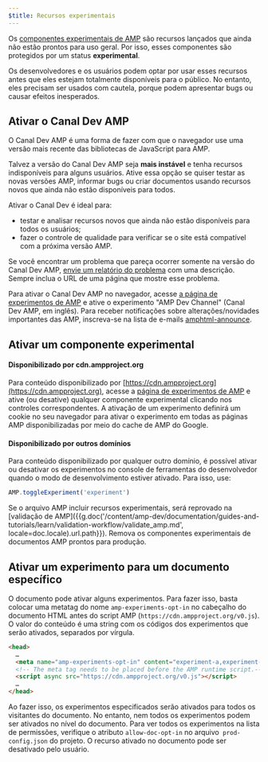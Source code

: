 ```yaml
---
$title: Recursos experimentais
---
```


Os [componentes experimentais de AMP](https://github.com/ampproject/amphtml/tree/master/tools/experiments)
são recursos lançados que ainda não estão prontos para uso geral. Por isso, esses componentes são protegidos por um status **experimental**.

Os desenvolvedores e os usuários podem optar por usar esses recursos antes que eles estejam totalmente disponíveis para o público.
No entanto, eles precisam ser usados com cautela, porque podem apresentar bugs ou causar efeitos inesperados.

## Ativar o Canal Dev AMP

O Canal Dev AMP é uma forma de fazer com que o navegador use uma versão mais recente das bibliotecas de JavaScript para AMP.

Talvez a versão do Canal Dev AMP seja **mais instável** e tenha recursos indisponíveis para alguns usuários. Ative essa opção se quiser testar as novas versões AMP, informar bugs ou criar documentos usando recursos novos que ainda não estão disponíveis para todos.

Ativar o Canal Dev é ideal para:

- testar e analisar recursos novos que ainda não estão disponíveis para todos os usuários;
- fazer o controle de qualidade para verificar se o site está compatível com a próxima versão AMP.

Se você encontrar um problema que pareça ocorrer somente na versão do Canal Dev AMP, [envie um relatório do problema](https://github.com/ampproject/amphtml/issues/new) com uma descrição. Sempre inclua o URL de uma página que mostre esse problema.

Para ativar o Canal Dev AMP no navegador, acesse [a página de experimentos de AMP](https://cdn.ampproject.org/experiments.html) e ative o experimento "AMP Dev Channel" (Canal Dev AMP, em inglês). Para receber notificações sobre alterações/novidades importantes das AMP, inscreva-se na lista de e-mails [amphtml-announce](https://groups.google.com/forum/#!forum/amphtml-announce).

## Ativar um componente experimental

#### Disponibilizado por cdn.ampproject.org

Para conteúdo disponibilizado por [https://cdn.ampproject.org](https://cdn.ampproject.org), 
acesse a [página de experimentos de AMP](https://cdn.ampproject.org/experiments.html)
e ative (ou desative) qualquer componente experimental clicando nos controles correspondentes. A ativação de um experimento definirá um cookie no seu navegador para ativar o experimento em todas as páginas AMP disponibilizadas por meio do cache de AMP do Google.

#### Disponibilizado por outros domínios

Para conteúdo disponibilizado por qualquer outro domínio, é possível ativar ou desativar os experimentos no console de ferramentas do desenvolvedor quando o modo de desenvolvimento estiver ativado. Para isso, use:

```js
AMP.toggleExperiment('experiment')
```

Se o arquivo AMP incluir recursos experimentais, será reprovado na
[validação de AMP]({{g.doc('/content/amp-dev/documentation/guides-and-tutorials/learn/validation-workflow/validate_amp.md', locale=doc.locale).url.path}}).
Remova os componentes experimentais de documentos AMP prontos para produção.

## Ativar um experimento para um documento específico

O documento pode ativar alguns experimentos. Para fazer isso, basta colocar uma metatag do nome `amp-experiments-opt-in` no cabeçalho do documento HTML antes do script AMP (`https://cdn.ampproject.org/v0.js`). O valor do conteúdo é uma string com os códigos dos experimentos que serão ativados, separados por vírgula.

```html
<head>
  …
  <meta name="amp-experiments-opt-in" content="experiment-a,experiment-b">
  <!-- The meta tag needs to be placed before the AMP runtime script.-->
  <script async src="https://cdn.ampproject.org/v0.js"></script>
  …
</head>
```

Ao fazer isso, os experimentos especificados serão ativados para todos os visitantes do documento. No entanto, nem todos os experimentos podem ser ativados no nível do documento. Para ver todos os experimentos na lista de permissões, verifique o atributo `allow-doc-opt-in` no arquivo` prod-config.json` do projeto. O recurso ativado no documento pode ser desativado pelo usuário.
 
